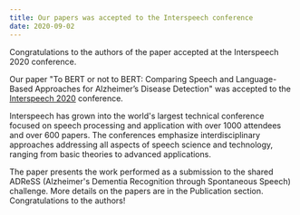 ```yaml
---
title: Our papers was accepted to the Interspeech conference
date: 2020-09-02
---
```


Congratulations to the authors of the paper accepted at the Interspeech 2020 conference.

<!--more-->

Our paper "To BERT or not to BERT: Comparing Speech and Language-Based Approaches for Alzheimer’s Disease Detection" was accepted to the [Interspeech 2020](http://www.interspeech2020.org/About/About_the_Conference/) conference.

Interspeech has grown into the world's largest technical conference focused on speech processing and application with over 1000 attendees and over 600 papers. The conferences emphasize interdisciplinary approaches addressing all aspects of speech science and technology, ranging from basic theories to advanced applications. 

The paper presents the work performed as a submission to the shared ADReSS (Alzheimer's Dementia Recognition through Spontaneous Speech) challenge. More details on the papers are in the Publication section. Congratulations to the authors!